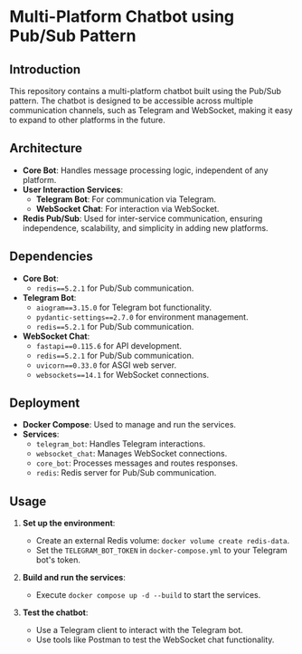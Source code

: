 # Multi-Platform Chatbot using Pub/Sub Pattern

## Introduction

This repository contains a multi-platform chatbot built using the Pub/Sub pattern. The chatbot is designed to be accessible across multiple communication channels, such as Telegram and WebSocket, making it easy to expand to other platforms in the future.

## Architecture

- **Core Bot**: Handles message processing logic, independent of any platform.
- **User Interaction Services**:
  - **Telegram Bot**: For communication via Telegram.
  - **WebSocket Chat**: For interaction via WebSocket.
- **Redis Pub/Sub**: Used for inter-service communication, ensuring independence, scalability, and simplicity in adding new platforms.

## Dependencies

- **Core Bot**:
  - `redis==5.2.1` for Pub/Sub communication.
- **Telegram Bot**:
  - `aiogram==3.15.0` for Telegram bot functionality.
  - `pydantic-settings==2.7.0` for environment management.
  - `redis==5.2.1` for Pub/Sub communication.
- **WebSocket Chat**:
  - `fastapi==0.115.6` for API development.
  - `redis==5.2.1` for Pub/Sub communication.
  - `uvicorn==0.33.0` for ASGI web server.
  - `websockets==14.1` for WebSocket connections.

## Deployment

- **Docker Compose**: Used to manage and run the services.
- **Services**:
  - `telegram_bot`: Handles Telegram interactions.
  - `websocket_chat`: Manages WebSocket connections.
  - `core_bot`: Processes messages and routes responses.
  - `redis`: Redis server for Pub/Sub communication.

## Usage

1. **Set up the environment**:
   - Create an external Redis volume: `docker volume create redis-data`.
   - Set the `TELEGRAM_BOT_TOKEN` in `docker-compose.yml` to your Telegram bot's token.

2. **Build and run the services**:
   - Execute `docker compose up -d --build` to start the services.

3. **Test the chatbot**:
   - Use a Telegram client to interact with the Telegram bot.
   - Use tools like Postman to test the WebSocket chat functionality.

